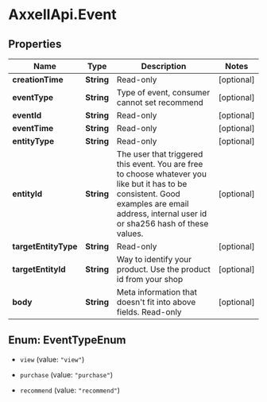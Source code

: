 # AxxellApi.Event

## Properties
Name | Type | Description | Notes
------------ | ------------- | ------------- | -------------
**creationTime** | **String** | Read-only | [optional] 
**eventType** | **String** | Type of event, consumer cannot set recommend | [optional] 
**eventId** | **String** | Read-only | [optional] 
**eventTime** | **String** | Read-only | [optional] 
**entityType** | **String** | Read-only | [optional] 
**entityId** | **String** | The user that triggered this event. You are free to choose whatever you like but it has to be consistent. Good examples are email address, internal user id or sha256 hash of these values. | [optional] 
**targetEntityType** | **String** | Read-only | [optional] 
**targetEntityId** | **String** | Way to identify your product. Use the product id from your shop | [optional] 
**body** | **String** | Meta information that doesn&#39;t fit into above fields. Read-only | [optional] 


<a name="EventTypeEnum"></a>
## Enum: EventTypeEnum


* `view` (value: `"view"`)

* `purchase` (value: `"purchase"`)

* `recommend` (value: `"recommend"`)





